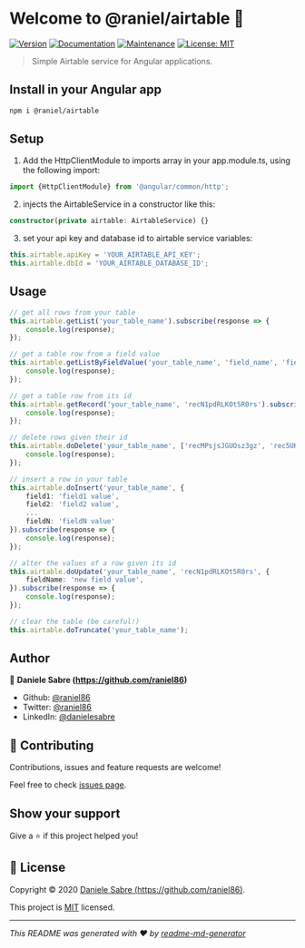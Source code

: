 # Welcome to @raniel/airtable 👋
[![Version](https://img.shields.io/npm/v/@raniel/airtable.svg)](https://www.npmjs.com/package/@raniel/airtable)
[![Documentation](https://img.shields.io/badge/documentation-yes-brightgreen.svg)](https://github.com/raniel86/airtable#readme)
[![Maintenance](https://img.shields.io/badge/Maintained%3F-yes-green.svg)](https://github.com/raniel86/airtable/graphs/commit-activity)
[![License: MIT](https://img.shields.io/github/license/raniel86/airtable)](https://github.com/raniel86/airtable/blob/master/LICENSE)

> Simple Airtable service for Angular applications.

## Install in your Angular app

```sh
npm i @raniel/airtable
```

## Setup

 1. Add the HttpClientModule to imports array in your app.module.ts, using the following import:
```ts
import {HttpClientModule} from '@angular/common/http';
```
2. injects the AirtableService in a constructor like this:
```ts
constructor(private airtable: AirtableService) {}
```
3. set your api key and database id to airtable service variables:
```ts
this.airtable.apiKey = 'YOUR_AIRTABLE_API_KEY';
this.airtable.dbId = 'YOUR_AIRTABLE_DATABASE_ID';
```

## Usage
```ts
// get all rows from your table
this.airtable.getList('your_table_name').subscribe(response => {  
    console.log(response);  
});

// get a table row from a field value
this.airtable.getListByFieldValue('your_table_name', 'field_name', 'field_value').subscribe(response => {  
    console.log(response);  
});

// get a table row from its id
this.airtable.getRecord('your_table_name', 'recN1pdRLKOt5R0rs').subscribe(response => {  
    console.log(response);  
});

// delete rows given their id
this.airtable.doDelete('your_table_name', ['recMPsjsJGUOsz3gz', 'rec5UKOJL1jkAlPBB', 'recRjKYjaBvtDS4UW']).subscribe(response => {  
    console.log(response);  
});

// insert a row in your table
this.airtable.doInsert('your_table_name', {  
    field1: 'field1 value',  
    field2: 'field2 value',
    ...
    fieldN: 'fieldN value'
}).subscribe(response => {  
    console.log(response);  
});

// alter the values of a row given its id
this.airtable.doUpdate('your_table_name', 'recN1pdRLKOt5R0rs', {  
    fieldName: 'new field value',  
}).subscribe(response => {  
    console.log(response);  
});

// clear the table (be careful!)
this.airtable.doTruncate('your_table_name');
```

## Author

👤 **Daniele Sabre (https://github.com/raniel86)**

* Github: [@raniel86](https://github.com/raniel86)
* Twitter: [@raniel86](https://twitter.com/raniel86)
* LinkedIn: [@danielesabre](https://linkedin.com/in/danielesabre)

## 🤝 Contributing

Contributions, issues and feature requests are welcome!

Feel free to check [issues page](https://github.com/raniel86/airtable/issues).

## Show your support

Give a ⭐️ if this project helped you!


## 📝 License

Copyright © 2020 [Daniele Sabre (https://github.com/raniel86)](https://github.com/raniel86).

This project is [MIT](https://github.com/raniel86/airtable/blob/master/LICENSE) licensed.

***
_This README was generated with ❤️ by [readme-md-generator](https://github.com/kefranabg/readme-md-generator)_
